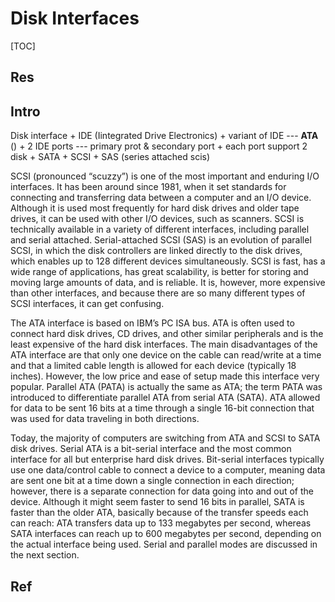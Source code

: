 # Disk Interfaces

[TOC]


## Res


## Intro
 Disk interface
	+ IDE (Iintegrated Drive Electronics)
		+ variant of IDE --- **ATA** ()
		+ 2 IDE ports --- primary prot & secondary port
		+ each port support 2 disk
	+ SATA
	+ SCSI
	+ SAS (series attached scis)

SCSI (pronounced “scuzzy”) is one of the most important and enduring I/O interfaces. It has been around since 1981, when it set standards for connecting and transferring data between a computer and an I/O device. Although it is used most frequently for hard disk drives and older tape drives, it can be used with other I/O devices, such as scanners. SCSI is technically available in a variety of different interfaces, including parallel and serial attached. Serial-attached SCSI (SAS) is an evolution of parallel SCSI, in which the disk controllers are linked directly to the disk drives, which enables up to 128 different devices simultaneously. SCSI is fast, has a wide range of applications, has great scalability, is better for storing and moving large amounts of data, and is reliable. It is, however, more expensive than other interfaces, and because there are so many different types of SCSI interfaces, it can get confusing.


The ATA interface is based on IBM’s PC ISA bus. ATA is often used to connect hard disk drives, CD drives, and other similar peripherals and is the least expensive of the hard disk interfaces. The main disadvantages of the ATA interface are that only one device on the cable can read/write at a time and that a limited cable length is allowed for each device (typically 18 inches). However, the low price and ease of setup made this interface very popular. Parallel ATA (PATA) is actually the same as ATA; the term PATA was introduced to differentiate parallel ATA from serial ATA (SATA). ATA allowed for data to be sent 16 bits at a time through a single 16-bit connection that was used for data traveling in both directions.

Today, the majority of computers are switching from ATA and SCSI to SATA disk drives. Serial ATA is a bit-serial interface and the most common interface for all but enterprise hard disk drives. Bit-serial interfaces typically use one data/control cable to connect a device to a computer, meaning data are sent one bit at a time down a single connection in each direction; however, there is a separate connection for data going into and out of the device. Although it might seem faster to send 16 bits in parallel, SATA is faster than the older ATA, basically because of the transfer speeds each can reach: ATA transfers data up to 133 megabytes per second, whereas SATA interfaces can reach up to 600 megabytes per second, depending on the actual interface being used. Serial and parallel modes are discussed in the next section.


## Ref

